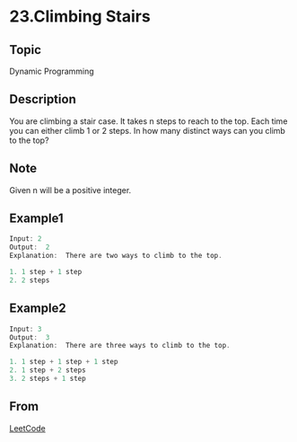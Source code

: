 # 23.Climbing Stairs

## Topic

Dynamic Programming

## Description

You are climbing a stair case. It takes n steps to reach to the top.
Each time you can either climb 1 or 2 steps. In how many distinct ways can you climb to the top?

## Note

Given n will be a positive integer.

## Example1

```javascript
Input: 2
Output:  2
Explanation:  There are two ways to climb to the top.

1. 1 step + 1 step
2. 2 steps
```

## Example2

```javascript
Input: 3
Output:  3
Explanation:  There are three ways to climb to the top.

1. 1 step + 1 step + 1 step
2. 1 step + 2 steps
3. 2 steps + 1 step
```

## From

[LeetCode](https://leetcode.com/problems/climbing-stairs)
